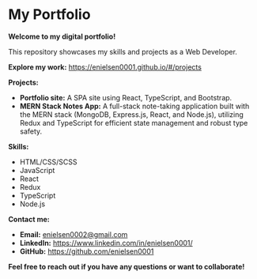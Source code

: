 # My Portfolio

**Welcome to my digital portfolio!**

This repository showcases my skills and projects as a Web Developer. 

**Explore my work:**
https://enielsen0001.github.io/#/projects

**Projects:**
  * **Portfolio site:** A SPA site using React, TypeScript, and Bootstrap.   
  * **MERN Stack Notes App:** A full-stack note-taking application built with the MERN stack (MongoDB, Express.js, React, and Node.js), utilizing Redux and TypeScript for efficient state management and robust type safety.

**Skills:**
  * HTML/CSS/SCSS
  * JavaScript
  * React
  * Redux
  * TypeScript
  * Node.js

**Contact me:**
* **Email:** enielsen0002@gmail.com
* **LinkedIn:** https://www.linkedin.com/in/enielsen0001/
* **GitHub:** https://github.com/enielsen0001

**Feel free to reach out if you have any questions or want to collaborate!**
